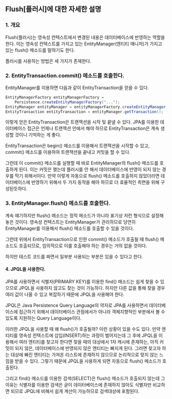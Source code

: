 ## Flush[플러시]에 대한 자세한 설명

### 1. 개요

Flush(플러시)는 영속성 컨텍스트에서 변경된 내용은 데이터베이스에 반영하는 역할을 한다.
이는 영속성 컨텍스트를 가지고 있는 EntityManager(엔티티 매니저)가 가지고 있는
flush() 메소드를 말하기도 한다.

플러시를 사용하는 방법은 세 가지가 존재한다.

### 2. EntityTransaction.commit() 메소드를 호출한다.

EntityManager를 이용하면 다음과 같이 EntityTransaction을 얻을 수 있다.

```java
EntityManagerFactory entityManagerFactory =
    Persistence.createEntityManagerFactory("...");
EntityManager entityManager = entityManagerFactory.createEntityManager();
EntityTransaction entityTransaction = entityManager.getTransaction();
```

이렇게 얻은 EntityTransaction은 트랜잭션을 시작 및 끝낼 수 있다.
JPA를 이용한 데이터베이스 접근은 언제나 트랜잭션 안에서 해야 하므로
EntityTransaction은 계속 생성할 것이니 기억하는 게 좋다.

EntityTransaction은 begin() 메소드를 이용해서 트랜잭션을 시작할 수 있고,
commit() 메소드를 이용하여 트랜잭션을 끝내고 커밋을 할 수 있다.

그런데 이 commit() 메소드를 실행할 때 바로 EntityManager의 flush() 메소드를 호출하게 된다.
이는 커밋은 했는데 플러시를 안 해서 데이터베이스에 반영이 되지 않는 경우를 막기 위해서이다.
만약 이렇게 자동으로 flush() 메소드를 호출하지 않았더라면
데이터베이스에 반영하기 위해서 두 가지 동작을 해야 하므로 더 효율적인 측면을 위해 구성된듯하다.

### 3. EntityManager.flush() 메소드를 호출한다.

계속 얘기하지만 flush() 메소드는 정적 메소드가 아니라 표기상 저런 형식으로 설정해놓은 것이다.
영속성 컨텍스트는 EntityManager가 관리하므로 당연히 EntityManager를 이용해서
flush() 메소드를 호출할 수 있을 것이다.

그런데 위에서 EntityTransaction으로 인한 commit() 메소드가 호출될 때 flush() 메소드도 호출되므로,
임의적으로 이를 호출해야 하는 경우는 거의 없을 것이다.

하지만 테스트 코드를 짜면서 일부분 사용되는 부분은 있을 수 있다고 한다.

#### 4. JPQL을 사용한다.

JPA를 사용하면서 식별자(PRIMARY KEY)를 이용한 find() 메소드는 쉽게 찾을 수 있으므로
JPQL을 사용하지 않고도 찾는 것이 가능하다.
하지만 다른 값을 통해 찾을 경우 여러 값이 나올 수 있고 복잡하기 때문에 JPQL을 사용해야 한다.

JPQL은 Java Persistence Query Language의 약자로 JPA를 사용하면서
데이터베이스에 접근하기 위해서 데이터베이스 관점에서가 아니라 객체지향적인 부분에서 볼 수 있도록
지원하는 Query Language이다.

이러한 JPQL을 사용할 때 왜 flush()가 호출될까?
이런 상황이 있을 수도 있다.
만약 엔티티를 영속성 컨텍스트에 삽입(INSERT)하는 과정이 벌어지는데
그 후에 JPQL을 이용해서 여러 엔티티를 찾고자 한다면 찾을 때의 대상에서
1차 캐시에 존재하는, 아직 커밋이 되지 않은, 데이터베이스에 반영되지 않은 엔티티는 빠지게 된다.
그러면 찾고자 하는 대상에 빠진 엔티티는 가져온 리스트에 존재하지 않으므로
논리적으로 맞지 않는 느낌을 받을 수 있다.
그렇기 때문에 JPQL을 사용하게 되면 자동으로 flush() 메소드가 호출된다.

그리고 find() 메소드를 이용한 검색(SELECT)은 flush() 메소드가 호출되지 않는데
그 이유는 식별자를 이용한 검색은 굳이 데이터베이스에 존재하지 않아도
식별자만 비교하면 되므로 JPQL에 비해서 쉽게 계산이 가능하므로 검색대상에 포함된다.